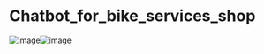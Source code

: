 # Chatbot_for_bike_services_shop
  ![image](https://github.com/rjaveria/Chatbot_for_bike_services_shop/assets/140335140/7e64f58a-59c2-4d42-9440-a127b6a02c08)![image](https://github.com/rjaveria/Chatbot_for_bike_services_shop/assets/140335140/58143c65-dad6-44ed-90a0-d7ec2fb9e64d)

